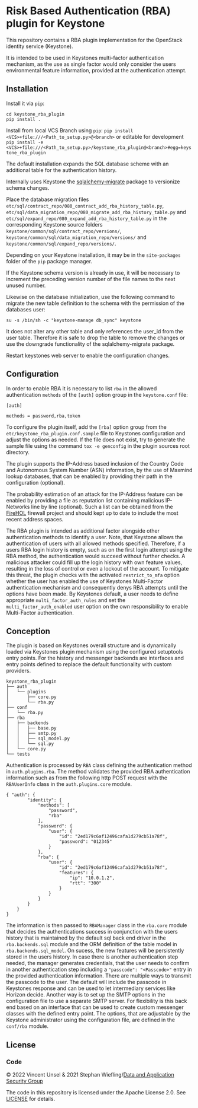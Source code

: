 # Risk Based Authentication (RBA) plugin for Keystone

This repository contains a RBA plugin implementation for the OpenStack identity service (Keystone).

It is intended to be used in Keystones multi-factor authentication mechanism, as the use as single factor would only consider the users environmental feature information, provided at the authentication attempt.

## Installation

Install it via `pip`:

    cd keystone_rba_plugin
    pip install .

Install from local VCS Branch using `pip`:
	`pip install <VCS>+file:///<Path_to_setup.py>@<branch>`
    or editable for development
	`pip install -e <VCS>+file:///<Path_to_setup.py>/keystone_rba_plugin@<branch>#egg=keystone_rba_plugin`

The default installation expands the SQL database scheme with an additional table for the authentication history.

Internally uses Keystone the [sqlalchemy-migrate](https://sqlalchemy-migrate.readthedocs.io/en/latest/) package to versionize schema changes.

Place the database migration files `etc/sql/contract_repo/080_contract_add_rba_history_table.py`, `etc/sql/data_migration_repo/080_migrate_add_rba_history_table.py` and `etc/sql/expand_repo/080_expand_add_rba_history_table.py` in the corresponding Keystone source folders `keystone/common/sql/contract_repo/versions/`, `keystone/common/sql/data_migration_repo/versions/` and `keystone/common/sql/expand_repo/versions/`.

Depending on your Keystone installation, it may be in the `site-packages` folder of the `pip` package manager.

If the Keystone schema version is already in use, it will be necessary to increment the preceding version number of the file names to the next unused number.

Likewise on the database initialization, use the following command to migrate the new table definition to the schema with the permission of the databases user:

    su -s /bin/sh -c "keystone-manage db_sync" keystone

It does not alter any other table and only references the user_id from the user table.
Therefore it is safe to drop the table to remove the changes or use the downgrade functionality of the sqlalchemy-migrate package.

Restart keystones web server to enable the configuration changes.

## Configuration

In order to enable RBA it is necessary to list `rba` in the allowed authentication `methods` of the `[auth]` option group in the `keystone.conf` file:

    [auth]

    methods = password,rba,token

To configure the plugin itself, add the `[rba]` option group from the `etc/keystone_rba_plugin.conf.sample` file to Keystones configuration and adjust the options as needed.
If the file does not exist, try to generate the sample file using the command `tox -e genconfig` in the plugin sources root directory.

The plugin supports the IP-Address based inclusion of the Country Code and Autonomous System Number (ASN) information, by the use of Maxmind lookup databases, that can be enabled by providing their path in the configuration  (optional).

The probability estimation of an attack for the IP-Address feature can be enabled by providing a file as reputation list containing malicious IP-Networks line by line (optional).
Such a list can be obtained from the [FireHOL](https://iplists.firehol.org/) firewall project and should kept up to date to include the most recent address spaces.

The RBA plugin is intended as additional factor alongside other authentication methods to identify a user.
Note, that Keystone allows the authentication of users with all allowed methods specified. Therefore, if a users RBA login history is empty, such as on the first login attempt using the RBA method, the authentication would succeed without further checks. A malicious attacker could fill up the login history with own feature values, resulting in the loss of control or even a lockout of the account.
To mitigate this threat, the plugin checks with the activated `restrict_to_mfa` option whether the user has enabled the use of Keystones Multi-Factor authentication mechanism and consequently denys RBA attempts until the options have been made.
By Keystones default, a user needs to define appropriate `multi_factor_auth_rules` and set the `multi_factor_auth_enabled` user option on the own responsibility to enable Multi-Factor authentication.


## Conception
The plugin is based on Keystones overall structure and is dynamically loaded via Keystones plugin mechanism using the configured setuptools entry points. For the history and messenger backends are interfaces and entry points defined to replace the default functionality with custom providers.

    keystone_rba_plugin
    ├── auth
    │   └── plugins
    │       ├── core.py
    │       └── rba.py
    ├── conf
    │   └── rba.py
    ├── rba
    │   ├── backends
    │   │   ├── base.py
    │   │   ├── smtp.py
    │   │   ├── sql_model.py
    │   │   └── sql.py
    │   └── core.py
    └── tests

Authentication is processed by `RBA` class defining the authentication method in `auth.plugins.rba`. The method validates the provided RBA authentication information such as from the following http POST request with the `RBAUserInfo` class in the `auth.plugins.core` module.

    { "auth": {
            "identity": {
                "methods": [
                    "password",
                    "rba"
                ],
                "password": {
                    "user": {
                        "id": "2ed179c6af12496cafa1d279cb51a78f",
                        "password": "012345"
                    }
                },
                "rba": {
                    "user": {
                        "id": "2ed179c6af12496cafa1d279cb51a78f",
                        "features": {
                            "ip": "10.0.1.2",
                            "rtt": "300"
                        }
                    }
                }
            }
        }
    }

The information is then passed to `RBAManager` class in the `rba.core` module that decides the authentications success in conjunction with the users history that is maintained by the default sql back end driver in the `rba.backends.sql` module and the ORM definition of the table model in `rba.backends.sql_model`. On sucess, the new features will be persistently stored in the users history. In case there is another authentication step needed, the manager generates credentials, that the user needs to confirm in another authentication step including a `"passcode": "<Passcode>"` entry in the provided authentication information. There are multiple ways to transmit the passcode to the user. The default will include the passcode in Keystones response and can be used to let intermediary services like Horizon decide. Another way is to set up the SMTP options in the configuration file to use a separate SMTP server. For flexibility is this back end based on an interface that can be used to create custom messenger classes with the defined entry point.
The options, that are  adjustable by the Keystone administrator using the configuration file, are defined in the `conf/rba` module.

## License

### Code

&copy; 2022 Vincent Unsel \& 2021 Stephan Wiefling/[Data and Application Security Group](https://das.h-brs.de)

The code in this repository is licensed under the Apache License 2.0.
See [LICENSE](LICENSE) for details.
